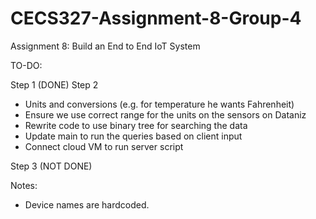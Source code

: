 # CECS327-Assignment-8-Group-4
Assignment 8: Build an End to End IoT System

TO-DO:

Step 1 (DONE)
Step 2 
- Units and conversions (e.g. for temperature he wants Fahrenheit)
- Ensure we use correct range for the units on the sensors on Dataniz
- Rewrite code to use binary tree for searching the data
- Update main to run the queries based on client input
- Connect cloud VM to run server script

Step 3 (NOT DONE)

Notes:
- Device names are hardcoded.